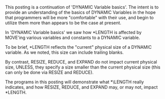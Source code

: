 This posting is a continuation of 'DYNAMIC Variable basics'. 
The intent is to provide an understanding of the basics of DYNAMIC Variables in the hope that programmers will be more "comfortable" with their use, and begin to utilize them more than appears to be the case at present.

In 'DYNAMIC Variable basics' we saw how \*LENGTH is affected by MOVE'ing various variables and constants to a DYNAMIC variable.

To be brief, \*LENGTH reflects the "current" physical size of a DYNAMIC variable. As we noted, this size can include trailing blanks.

By contrast, RESIZE, REDUCE, and EXPAND do not impact current physical size, UNLESS, they specify a size smaller than the current physical size (this can only be done via RESIZE and REDUCE).

The programs in this posting will demonstrate what *\LENGTH really indicates, and how RESIZE, REDUCE, and EXPAND may, or may not, impact \*LENGTH.
